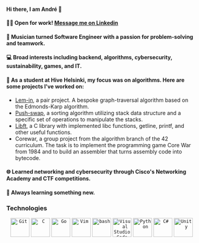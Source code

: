 #### Hi there, I am André 👋

#### :technologist: Open for work! **[Message me on Linkedin](https://www.linkedin.com/in/andre-backman/)**

#### 🎸 Musician turned Software Engineer with a passion for problem-solving and teamwork.

#### 💻 Broad interests including backend, algorithms, cybersecurity, sustainability, games, and IT.

#### 🔭 As a student at Hive Helsinki, my focus was on algorithms. Here are some projects I've worked on:
- [Lem-in](https://github.com/andrelmbackman/Lem-in), a pair project. A bespoke graph-traversal algorithm based on the Edmonds-Karp algorithm.
- [Push-swap](https://github.com/andrelmbackman/push_swap), a sorting algorithm utilizing stack data structure and a specific set of operations to
manipulate the stacks.
- [Libft](https://github.com/andrelmbackman/libft), a C library with implemented libc functions, getline, printf, and other useful functions.
- Corewar, a group project from the algorithm branch of the 42 curriculum. The task is to implement the programming game Core War from 1984 and to build an assembler that turns assembly code into bytecode.

#### 🌐 Learned networking and cybersecurity through Cisco's Networking Academy and CTF competitions.  
#### 🌱 Always learning something new.


### Technologies
<div align="center">
	<code><img height="50" src="https://user-images.githubusercontent.com/25181517/192108372-f71d70ac-7ae6-4c0d-8395-51d8870c2ef0.png" alt="Git" title="Git" /></code>
	<code><img height="50" src="https://user-images.githubusercontent.com/25181517/192106070-46255bcf-65e6-4c6b-a296-bf8d0d8fb2a7.png" alt="C" title="C" /></code>
	<code><img height="50" src="https://user-images.githubusercontent.com/25181517/192149581-88194d20-1a37-4be8-8801-5dc0017ffbbe.png" alt="Go" title="Go" /></code>
	<code><img height="50" src="https://user-images.githubusercontent.com/25181517/192108889-232b3431-a585-4b36-a62d-9078bd3641d9.png" alt="Vim" title="Vim" /></code>
	<code><img height="50" src="https://user-images.githubusercontent.com/25181517/192158606-7c2ef6bd-6e04-47cf-b5bc-da2797cb5bda.png" alt="bash" title="bash" /></code>
	<code><img height="50" src="https://user-images.githubusercontent.com/25181517/192108891-d86b6220-e232-423a-bf5f-90903e6887c3.png" alt="Visual Studio Code" title="Visual Studio Code" /></code>
	<code><img height="50" src="https://user-images.githubusercontent.com/25181517/183423507-c056a6f9-1ba8-4312-a350-19bcbc5a8697.png" alt="Python" title="Python" /></code>
	<code><img height="50" src="https://user-images.githubusercontent.com/25181517/121405384-444d7300-c95d-11eb-959f-913020d3bf90.png" alt="C#" title="C#" /></code>
	<code><img height="50" src="https://user-images.githubusercontent.com/25181517/193427941-9437dbbe-376f-40dc-9573-0ef5c02a26a7.png" alt="Unity" title="Unity" /></code>
</div>


<!--
**andrelmbackman/andrelmbackman** is a ✨ _special_ ✨ repository because its `README.md` (this file) appears on your GitHub profile.

Here are some ideas to get you started:

- 🔭 I’m currently working on ...
- 🌱 I’m currently learning ...
- 👯 I’m looking to collaborate on ...
- 🤔 I’m looking for help with ...
- 💬 Ask me about ...
- 📫 How to reach me: ...
- 😄 Pronouns: ...
- ⚡ Fun fact: ...
-->
